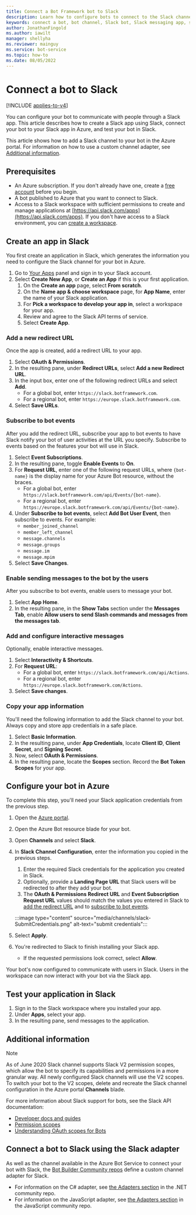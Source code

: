 ```yaml
---
title: Connect a Bot Framework bot to Slack
description: Learn how to configure bots to connect to the Slack channel and communicate with users via Slack.
keywords: connect a bot, bot channel, Slack bot, Slack messaging app, slack adapter
author: JonathanFingold
ms.author: iawilt
manager: shellyha
ms.reviewer: mainguy
ms.service: bot-service
ms.topic: how-to
ms.date: 08/05/2022
---
```


# Connect a bot to Slack

[!INCLUDE [applies-to-v4](includes/applies-to-v4-current.md)]

You can configure your bot to communicate with people through a Slack app. This article describes how to create a Slack app using Slack, connect your bot to your Slack app in Azure, and test your bot in Slack.

This article shows how to add a Slack channel to your bot in the Azure portal. For information on how to use a custom channel adapter, see [Additional information](#additional-information).

## Prerequisites

- An Azure subscription. If you don't already have one, create a [free account](https://azure.microsoft.com/free/?WT.mc_id=A261C142F) before you begin.
- A bot published to Azure that you want to connect to Slack.
- Access to a Slack workspace with sufficient permissions to create and manage applications at [https://api.slack.com/apps](https://api.slack.com/apps). If you don't have access to a Slack environment, you can [create a workspace](https://www.slack.com).

## Create an app in Slack

You first create an application in Slack, which generates the information you need to configure the Slack channel for your bot in Azure.

1. Go to [Your Apps](https://api.slack.com/apps) panel and sign in to your Slack account.
1. Select **Create New App**, or **Create an App** if this is your first application.
    1. On the **Create an app** page, select **From scratch**.
    1. On the **Name app & choose workspace** page, for **App Name**, enter the name of your Slack application.
    1. For **Pick a workspace to develop your app in**, select a workspace for your app.
    1. Review and agree to the Slack API terms of service.
    1. Select **Create App**.

### Add a new redirect URL

Once the app is created, add a redirect URL to your app.

1. Select **OAuth & Permissions**.
1. In the resulting pane, under **Redirect URLs**, select **Add a new Redirect URL**.
1. In the input box, enter one of the following redirect URLs and select **Add**.
    - For a global bot, enter `https://slack.botframework.com`.
    - For a regional bot, enter `https://europe.slack.botframework.com`.
1. Select **Save URLs**.

### Subscribe to bot events

After you add the redirect URL, subscribe your app to bot events to have Slack notify your bot of user activities at the URL you specify.
Subscribe to events based on the features your bot will use in Slack.

1. Select **Event Subscriptions**.
1. In the resulting pane, toggle **Enable Events** to **On**.
1. For **Request URL**, enter one of the following request URLs, where `{bot-name}` is the display name for your Azure Bot resource, without the braces.
    - For a global bot, enter `https://slack.botframework.com/api/Events/{bot-name}`.
    - For a regional bot, enter `https://europe.slack.botframework.com/api/Events/{bot-name}`.
1. Under **Subscribe to bot events**, select **Add Bot User Event**, then subscribe to events. For example:
    - `member_joined_channel`
    - `member_left_channel`
    - `message.channels`
    - `message.groups`
    - `message.im`
    - `message.mpim`
1. Select **Save Changes**.

### Enable sending messages to the bot by the users

After you subscribe to bot events, enable users to message your bot.

1. Select **App Home**.
1. In the resulting pane, in the **Show Tabs** section under the **Messages Tab**, enable **Allow users to send Slash commands and messages from the messages tab**.

### Add and configure interactive messages

Optionally, enable interactive messages.

1. Select **Interactivity & Shortcuts**.
1. For **Request URL**:
    - For a global bot, enter `https://slack.botframework.com/api/Actions`.
    - For a regional bot, enter `https://europe.slack.botframework.com/Actions`.
1. Select **Save changes**.

### Copy your app information

You'll need the following information to add the Slack channel to your bot. Always copy and store app credentials in a safe place.

1. Select **Basic Information**.
1. In the resulting pane, under **App Credentials**, locate **Client ID**, **Client Secret**, and **Signing Secret**.
1. Now, select **OAuth & Permissions**.
1. In the resulting pane, locate the **Scopes** section. Record the **Bot Token Scopes** for your app.

## Configure your bot in Azure

To complete this step, you'll need your Slack application credentials from the previous step.

1. Open the [Azure portal](https://portal.azure.com/).
1. Open the Azure Bot resource blade for your bot.
1. Open **Channels** and select **Slack**.
1. In **Slack Channel Configuration**, enter the information you copied in the previous steps.
    1. Enter the required Slack credentials for the application you created in Slack.
    1. Optionally, provide a **Landing Page URL** that Slack users will be redirected to after they add your bot.
    1. The **OAuth & Permissions Redirect URL** and **Event Subscription Request URL** values should match the values you entered in Slack to [add the redirect URL](#add-a-new-redirect-url) and to [subscribe to bot events](#subscribe-to-bot-events).

    :::image type="content" source="media/channels/slack-SubmitCredentials.png" alt-text="submit credentials":::

1. Select **Apply**.
1. You're redirected to Slack to finish installing your Slack app.
    - If the requested permissions look correct, select **Allow**.

Your bot's now configured to communicate with users in Slack.
Users in the workspace can now interact with your bot via the Slack app.

## Test your application in Slack

1. Sign in to the Slack workspace where you installed your app.
1. Under **Apps**, select your app.
1. In the resulting pane, send messages to the application.

## Additional information

> [!NOTE]
> As of June 2020 Slack channel supports Slack V2 permission scopes, which allow the bot to specify its capabilities and permissions in a more granular way. All newly configured Slack channels will use the V2 scopes. To switch your bot to the V2 scopes, delete and recreate the Slack channel configuration in the Azure portal **Channels** blade.

For more information about Slack support for bots, see the Slack API documentation:

- [Developer docs and guides](https://api.slack.com/docs)
- [Permission scopes](https://api.slack.com/scopes)
- [Understanding OAuth scopes for Bots](https://api.slack.com/tutorials/understanding-oauth-scopes-bot)

## Connect a bot to Slack using the Slack adapter

As well as the channel available in the Azure Bot Service to connect your bot with Slack, the [Bot Builder Community repos](https://github.com/BotBuilderCommunity/) define a custom channel adapter for Slack.

- For information on the C# adapter, see [the Adapters section](https://github.com/BotBuilderCommunity/botbuilder-community-dotnet#adapters) in the .NET community repo.
- For information on the JavaScript adapter, see [the Adapters section](https://github.com/BotBuilderCommunity/botbuilder-community-js#adapters) in the JavaScript community repo.
